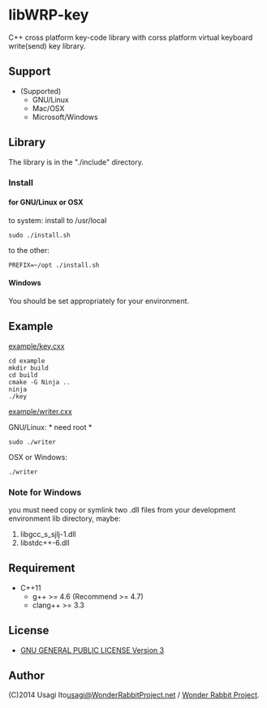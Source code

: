 # libWRP-key

C++ cross platform key-code library
 with corss platform virtual keyboard write(send) key library.

## Support

- (Supported)
    - GNU/Linux
    - Mac/OSX
    - Microsoft/Windows

## Library

The library is in the "./include" directory.

### Install

#### for GNU/Linux or OSX

to system: install to /usr/local

    sudo ./install.sh

to the other:

    PREFIX=~/opt ./install.sh

#### Windows

You should be set appropriately for your environment.

## Example

[example/key.cxx](example/key.cxx)

    cd example
    mkdir build
    cd build
    cmake -G Ninja ..
    ninja
    ./key

[example/writer.cxx](example/writer.cxx)

GNU/Linux: * need root *

    sudo ./writer

OSX or Windows:

    ./writer

### Note for Windows

you must need copy or symlink two .dll files from your development environment lib directory, maybe:

1. libgcc_s_sjlj-1.dll
2. libstdc++-6.dll

## Requirement

* C++11
    * g++ >= 4.6 (Recommend >= 4.7)
    * clang++ >= 3.3

## License

* [GNU GENERAL PUBLIC LICENSE Version 3](http://www.gnu.org/licenses/gpl.html)

## Author

(C)2014 Usagi Ito<usagi@WonderRabbitProject.net> / [Wonder Rabbit Project](http://www.WonderRabbitProject.net/).
